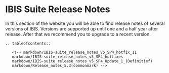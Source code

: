 # IBIS Suite Release Notes
In this section of the website you will be able to find release notes of several versions of IBIS.
Versions are supported up until one and a half year after release. After that we recommend you to upgrade to a recent version.

```{eval-rst}
.. tableofcontents::  
   
   <!-- markdown/IBIS-suite_release_notes_v5_SP4_hotfix_11
   markdown/IBIS-suite_release_notes_v5_SP4_hotfixes
   markdown/IBIS-suite_release_notes_v5_SP4_Update_1_(Definitief)
   markdown/Release_notes_5.3(commonmark) -->
```
